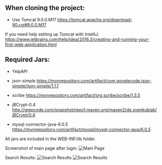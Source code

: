 ## When cloning the project:
  - Use Tomcat 9.0.0.M17 https://tomcat.apache.org/download-90.cgi#9.0.0.M17

If you need help setting up Tomcat with IntelliJ:
https://www.jetbrains.com/help/idea/2016.3/creating-and-running-your-first-web-application.html


## Required Jars:
- YelpAPI

- json-simple https://mvnrepository.com/artifact/com.googlecode.json-simple/json-simple/1.1.1
- scribe https://mvnrepository.com/artifact/org.scribe/scribe/1.3.5
- jBCrypt-0.4 http://grepcode.com/snapshot/repo1.maven.org/maven2/de.svenkubiak/jBCrypt/0.4
- mysql-connector-java-6.0.5 https://mvnrepository.com/artifact/mysql/mysql-connector-java/6.0.5

All jars are included in the WEB-INF/lib folder.

Screenshot of main page after login:
![Main Page](http://i.imgur.com/OkJ27KE.png)

Search Results:
![Search Results](http://i.imgur.com/sZjroJf.png)
![Search Results](http://i.imgur.com/NSSQRoR.png)
